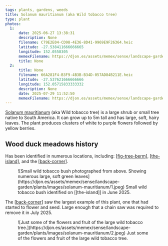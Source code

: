 ```yaml
---
tags: plants, gardens, weeds
title: Solanum mauritianum (aka Wild tobacco tree)
type: plant
photos:
  1:
      date: 2025-06-27 13:38:31
      description: None
      filename: C79E2E04-CD98-4E36-8D41-9969E9F26364.heic
      latitude: -27.538411666666665
      longitude: 152.0558305
      memexFilename: https://djon.es/assets/memex/sense/landscape-garden/plants/images/solanum-mauritianum/1.jpeg
      title: None
  2:
      title: None
      filename: 66A281F4-B3F9-4B3B-B34D-057AD84B211E.heic
      latitude: -27.537621666666666
      longitude: 152.05715833333332
      description: None
      date: 2025-07-29 11:52:50
      memexFilename: https://djon.es/assets/memex/sense/landscape-garden/plants/images/solanum-mauritianum/2.jpeg
---
```

[Solanum mauritianum](https://en.wikipedia.org/wiki/Solanum_mauritianum) (aka Wild tobacco tree) is a large shrub or small tree native to South America. It can grow up to 5m tall and has large, soft, hairy leaves. The plant produces clusters of white to purple flowers followed by yellow berries.

## Wood duck meadows history

Has been identified in numerous locations, including: [[fig-tree-berm]], [[the-island]], and the [[back-corner]].

<figure markdown>
![Small wild tobacco bush photographed from above. Showing numerous large, soft green leaves](https://djon.es/assets/memex/sense/landscape-garden/plants/images/solanum-mauritianum/1.jpeg)
<caption>Small wild tobacco bush identified on [[the-island]] in June 2025.</caption>
</figure>

The [[back-corner]] saw the largest example of this plant, one that had started to flower and seed. Large enough that a chain saw was required to remove it in July 2025.

<figure markdown>
![Just some of the flowers and fruit of the large wild tobacco tree.](https://djon.es/assets/memex/sense/landscape-garden/plants/images/solanum-mauritianum/2.jpeg)
<caption>Just some of the flowers and fruit of the large wild tobacco tree.</caption>
</figure>



[//begin]: # "Autogenerated link references for markdown compatibility"
[fig-tree-berm]: ../fig-tree-berm "Fig tree berm"
[the-island]: ../the-island "The Island"
[back-corner]: ../back-corner "The back corner"
[//end]: # "Autogenerated link references"
